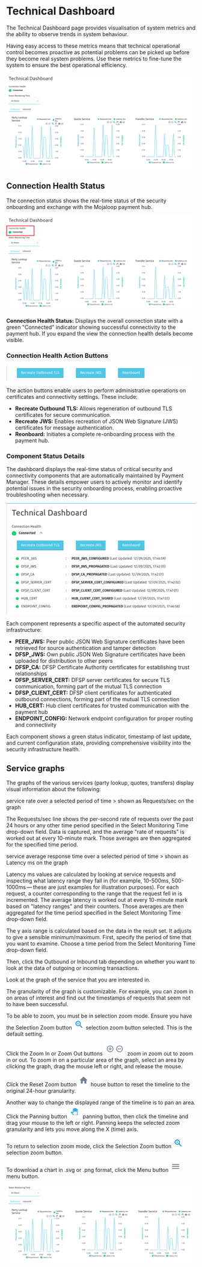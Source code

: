 # Technical Dashboard

The Technical Dashboard page provides visualisation of system metrics and the ability to observe trends in system behaviour.

Having easy access to these metrics means that technical operational control becomes proactive as potential problems can be picked up before they become real system problems. Use these metrics to fine-tune the system to ensure the best operational efficiency.

![Technical Dashboard](/images/technical_dashboard.png)

## Connection Health Status
The connection status shows the real-time status of the security onboarding and exchange with the Mojaloop payment hub.

![Connection Health](/images/connection_health.png)

**Connection Health Status:**
Displays the overall connection state with a green "Connected" indicator showing successful connectivity to the payment hub.
If you expand the view the connection health details become visible.


### Connection Health Action Buttons

![Connection Health Details](/images/Connection_Actions.png)


The action buttons enable users to perform administrative operations on certificates and connectivity settings. These include:
- **Recreate Outbound TLS:** Allows regeneration of outbound TLS certificates for secure communication.
- **Recreate JWS:** Enables recreation of JSON Web Signature (JWS) certificates for message authentication.
- **Reonboard:** Initiates a complete re-onboarding process with the payment hub.

### Component Status Details

The dashboard displays the real-time status of critical security and connectivity components that are automatically maintained by Payment Manager. These details empower users to actively monitor and identify potential issues in the security onboarding process, enabling proactive troubleshooting when necessary.

![Connection Health Details](/images/Connection_health_detail.png)


Each component represents a specific aspect of the automated security infrastructure:

- **PEER_JWS:** Peer public JSON Web Signature certificates have been retrieved for source authentication and tamper detection
- **DFSP_JWS:** Own public JSON Web Signature certificates have been uploaded for distribution to other peers
- **DFSP_CA:** DFSP Certificate Authority certificates for establishing trust relationships
- **DFSP_SERVER_CERT:** DFSP server certificates for secure TLS communication, forming part of the mutual TLS connection
- **DFSP_CLIENT_CERT:** DFSP client certificates for authenticated outbound connections, forming part of the mutual TLS connection
- **HUB_CERT:** Hub client certificates for trusted communication with the payment hub
- **ENDPOINT_CONFIG:** Network endpoint configuration for proper routing and connectivity

Each component shows a green status indicator, timestamp of last update, and current configuration state, providing comprehensive visibility into the security infrastructure health.


## Service graphs
The graphs of the various services (party lookup, quotes, transfers) display visual information about the following:

service rate over a selected period of time > shown as Requests/sec on the graph

The Requests/sec line shows the per-second rate of requests over the past 24 hours or any other time period specified in the Select Monitoring Time drop-down field. Data is captured, and the average "rate of requests" is worked out at every 10-minute mark. Those averages are then aggregated for the specified time period.

service average response time over a selected period of time > shown as Latency ms on the graph

Latency ms values are calculated by looking at service requests and inspecting what latency range they fall in (for example, 10-500ms, 500-1000ms — these are just examples for illustration purposes). For each request, a counter corresponding to the range that the request fell in is incremented. The average latency is worked out at every 10-minute mark based on "latency ranges" and their counters. Those averages are then aggregated for the time period specified in the Select Monitoring Time drop-down field.

The y axis range is calculated based on the data in the result set. It adjusts to give a sensible minimum/maximum.
First, specify the period of time that you want to examine. Choose a time period from the Select Monitoring Time drop-down field.

Then, click the Outbound or Inbound tab depending on whether you want to look at the data of outgoing or incoming transactions.

Look at the graph of the service that you are interested in.

The granularity of the graph is customizable. For example, you can zoom in on areas of interest and find out the timestamps of requests that seem not to have been successful.

To be able to zoom, you must be in selection zoom mode. Ensure you have the Selection Zoom button ![zoom button](/images/selection_zoom_button.png) selection zoom button selected. This is the default setting.

Click the Zoom In or Zoom Out buttons ![zoom button](/images/zoom_in_zoom_out.png) zoom in zoom out to zoom in or out. To zoom in on a particular area of the graph, select an area by clicking the graph, drag the mouse left or right, and release the mouse.

Click the Reset Zoom button ![zoom button](/images/house_button.png) house button to reset the timeline to the original 24-hour granularity.

Another way to change the displayed range of the timeline is to pan an area. Click the Panning button ![zoom button](/images/panning_button.png) panning button, then click the timeline and drag your mouse to the left or right. Panning keeps the selected zoom granularity and lets you move along the X (time) axis.

To return to selection zoom mode, click the Selection Zoom button ![zoom button](/images/selection_zoom_button.png) selection zoom button.

To download a chart in .svg or .png format, click the Menu button ![menu button](/images/menu_button.png) menu button.

![Service graphs](/images/service_graphs.png)

